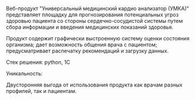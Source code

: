 Веб-продукт "Универсальный медицинский кардио анализатор (УМКА)"
представляет площадку для прогнозирования потенциальных угроз здоровью пациента со стороны сердечно-сосудистой системы
путем сбора информации и введения медицинских показаний здоровья.

Продукт содержит графически выстроенную систему оценки состояния организма; дает возможность общения врача с пациентом; предусматривает распечатку рекомендаций и загрузку данных.

Стек решения: python, 1С

Уникальность: 

Двусторонняя выгода от использования продукта как врачам разных профилей, так и пациентам.